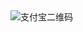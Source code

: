 <div style="padding-left:2rem;padding-right:2rem;padding-top:1rem;">
    <img src="https://cdn.inbuff.cn/image/pay/1516383654686.jpg" alt="支付宝二维码">
</div>